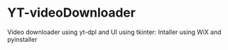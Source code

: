 # YT-videoDownloader
Video downloader using yt-dpl and UI using tkinter: Intaller using WiX and pyinstaller
